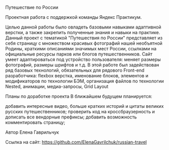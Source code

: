 Путешествие по России

Проектная работа с поддержкой команды Яндекс Практикум.

Целью данной работы было овладеть базовыми навыками адаптивной верстки, а также закрепить полученные знания и навыки на практике.
Данный проект с тематикой "Путешествия по России" представляет из себя страницу с множеством красивых фотографий нашей необъятной Родины, краткими описаниями значимых мест России, ссылками на официальные ресурсы парков или блогов путешественников.
Сайт умеет адаптироваться под устройство пользователя: меняет размеры фотографий, размеры шрифтов и т.д. В этой работе был задействован ряд базовых технологий, обязательных для рядового Front-end разработчика: flexbox верстка, именование блоков, элементов и модификаторов по технологии БЭМ, организация файлов по технологии Nested, анимации, медиа-запросы, Grid Layout

Планы по доработке проекта
В ближайшем будущем планируется:

добавить интересные видео, больше кратких историй и цитаты великих русских путешественников;
проверить код на кроссбраузерность и дописать все вендорные префиксы;
добавить возможность комментировать страницу;

Автор
Елена Гаврильчук

Ссылка на сайт:
https://github.com/ElenaGavrilchuk/russian-travel
